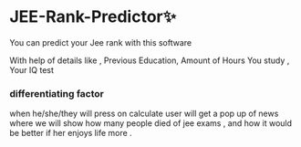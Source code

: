 # JEE-Rank-Predictor✨
You can predict your Jee rank with this software 

With help of details like , Previous Education, Amount of Hours You study , Your IQ test

### differentiating factor
when he/she/they will press on calculate 
user will get a pop up of news where we will show how many people died of jee exams , and how it would be better if her enjoys life more .
